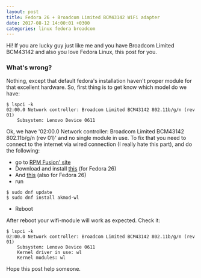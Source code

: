 ```yaml
---
layout: post
title: Fedora 26 + Broadcom Limited BCM43142 WiFi adapter
date: 2017-08-12 14:00:01 +0300
categories: linux fedora broadcom
---
```

Hi! If you are lucky guy just like me and you have Broadcom Limited BCM43142 and also you love Fedora Linux, this post for you.

### What's wrong?

Nothing, except that default fedora's installation haven't proper module for that excellent hardware.
So, first thing is to get know which model do we have:
```
$ lspci -k
02:00.0 Network controller: Broadcom Limited BCM43142 802.11b/g/n (rev 01)
	Subsystem: Lenovo Device 0611
```
Ok, we have '02:00.0 Network controller: Broadcom Limited BCM43142 802.11b/g/n (rev 01)' and no single module in use.
To fix that you need to connect to the internet via wired connection (I really hate this part), and do the following:
* go to [RPM Fusion' site](https://rpmfusion.org/Configuration)
* Download and install [this](https://download1.rpmfusion.org/free/fedora/rpmfusion-free-release-26.noarch.rpm) (for Fedora 26)
* And [this](https://download1.rpmfusion.org/nonfree/fedora/rpmfusion-nonfree-release-26.noarch.rpm) (also for Fedora 26)
* run
```
$ sudo dnf update
$ sudo dnf install akmod-wl
```
* Reboot

After reboot your wifi-module will work as expected. Check it:
```
$ lspci -k
02:00.0 Network controller: Broadcom Limited BCM43142 802.11b/g/n (rev 01)
	Subsystem: Lenovo Device 0611
	Kernel driver in use: wl
	Kernel modules: wl
```
Hope this post help someone.
